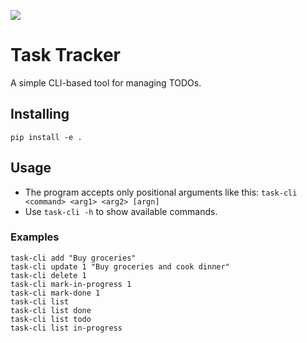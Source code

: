 [![][black-shield]][black]

[black]: https://roadmap.sh/projects/task-tracker
[black-shield]: https://img.shields.io/badge/Roadmap.sh-task%20tracker-black.svg?style=for-the-badge&labelColor=gray

# Task Tracker
A simple CLI-based tool for managing TODOs.

## Installing
`pip install -e .`

## Usage
* The program accepts only positional arguments like this: `task-cli <command> <arg1> <arg2> [argn]`
* Use `task-cli -h` to show available commands.

### Examples
```
task-cli add "Buy groceries"
task-cli update 1 "Buy groceries and cook dinner"
task-cli delete 1
task-cli mark-in-progress 1
task-cli mark-done 1
task-cli list
task-cli list done
task-cli list todo
task-cli list in-progress
```
